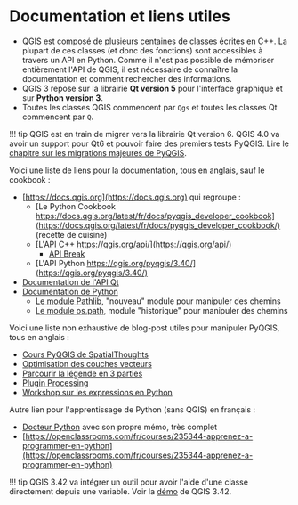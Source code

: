 # Documentation et liens utiles

* QGIS est composé de plusieurs centaines de classes écrites en C++.
La plupart de ces classes (et donc des fonctions) sont accessibles à travers un API en Python.
Comme il n'est pas possible de mémoriser entièrement l'API de QGIS, il est nécessaire de connaître la
documentation et comment rechercher des informations.
* QGIS 3 repose sur la librairie **Qt version 5** pour l'interface graphique et sur **Python version 3**.
* Toutes les classes QGIS commencent par `Qgs` et toutes les classes Qt commencent par `Q`.

!!! tip
    QGIS est en train de migrer vers la librairie Qt version 6. QGIS 4.0 va avoir un support pour Qt6
    et pouvoir faire des premiers tests PyQGIS. Lire le
    [chapitre sur les migrations majeures de PyQGIS](./migration-majeure.md).

Voici une liste de liens pour la documentation, tous en anglais, sauf le cookbook :

* [https://docs.qgis.org](https://docs.qgis.org) qui regroupe :
    * [Le Python Cookbook https://docs.qgis.org/latest/fr/docs/pyqgis_developer_cookbook](https://docs.qgis.org/latest/fr/docs/pyqgis_developer_cookbook/) (recette de cuisine)
    * [L'API C++ https://qgis.org/api/](https://qgis.org/api/)
        * [API Break](https://api.qgis.org/api/api_break.html)
    * [L'API Python https://qgis.org/pyqgis/3.40/](https://qgis.org/pyqgis/3.40/)
* [Documentation de l'API Qt](https://doc.qt.io/qt-5/classes.html)
* [Documentation de Python](https://docs.python.org/3/library/)
    * [Le module Pathlib](https://docs.python.org/3/library/pathlib.html#module-pathlib), "nouveau" module pour manipuler des chemins
    * [Le module os.path](https://docs.python.org/3/library/os.path.html#module-os.path), module "historique" pour manipuler des chemins

Voici une liste non exhaustive de blog-post utiles pour manipuler PyQGIS, tous en anglais :

* [Cours PyQGIS de SpatialThoughts](https://courses.spatialthoughts.com/pyqgis-masterclass.html)
* [Optimisation des couches vecteurs](https://nyalldawson.net/2016/10/speeding-up-your-pyqgis-scripts/)
* [Parcourir la légende en 3 parties](https://www.lutraconsulting.co.uk/blog/2014/07/06/qgis-layer-tree-api-part-1/)
* [Plugin Processing](http://www.qgistutorials.com/en/docs/3/processing_python_plugin.html)
* [Workshop sur les expressions en Python](https://madmanwoo.gitlab.io/foss4g-python-workshop/)

Autre lien pour l'apprentissage de Python (sans QGIS) en français :

* [Docteur Python](https://python.doctor/) avec son propre mémo, très complet
* [https://openclassrooms.com/fr/courses/235344-apprenez-a-programmer-en-python](https://openclassrooms.com/fr/courses/235344-apprenez-a-programmer-en-python)

!!! tip
    QGIS 3.42 va intégrer un outil pour avoir l'aide d'une classe directement depuis une variable.
    Voir la [démo](https://github.com/qgis/QGIS/pull/58962) de QGIS 3.42.